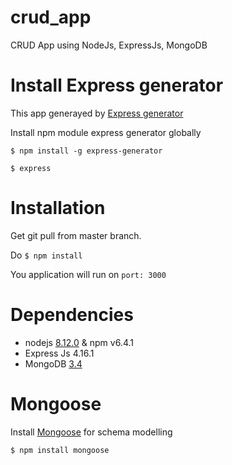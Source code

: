 # crud_app
CRUD App using NodeJs, ExpressJs, MongoDB

# Install Express generator

This app generayed by [Express generator](https://expressjs.com/en/starter/generator.html)

Install npm module express generator globally

`$ npm install -g express-generator`

`$ express`

# Installation

Get git pull from master branch.

Do `$ npm install`

You application will run on `port: 3000`

# Dependencies

- nodejs [8.12.0](https://nodejs.org/en/download/releases/) & npm v6.4.1
- Express Js 4.16.1
- MongoDB [3.4](https://www.mongodb.com/download-center/community)

# Mongoose

Install [Mongoose](https://mongoosejs.com/docs/index.html) for schema modelling

```
$ npm install mongoose
```
